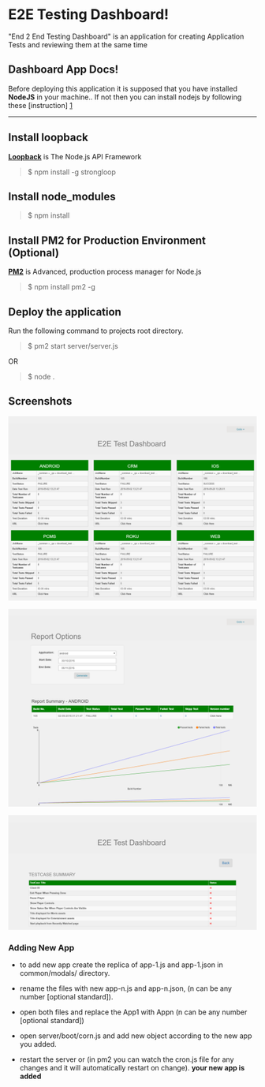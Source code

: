 

E2E Testing Dashboard!
=====================

"End 2 End Testing Dashboard" is an application for creating Application Tests and reviewing them at the same time


Dashboard App Docs!
-----------------


Before deploying this application it is supposed that you have installed  **NodeJS** in your machine.. If not then you can install nodejs by following these [instruction] [1]

----------
Install loopback
-------------

[**Loopback**][2] is The Node.js API Framework


>  $ npm install -g strongloop



Install node_modules
------------------------------------
>  $ npm install 


Install PM2 for Production Environment (Optional)
------------------------------------

[**PM2**][3] is Advanced, production process manager for Node.js


> $ npm install pm2 -g



Deploy the application
----------------------

Run the following command to projects root directory.


> $ pm2 start server/server.js

OR

> $ node .


Screenshots
-----------

![Dadhboard Screenshot](https://raw.githubusercontent.com/hybridlogics/E2E-Testing-Dashboard/master/screenshots/dashboard.png)

![Reports](https://github.com/hybridlogics/E2E-Testing-Dashboard/blob/master/screenshots/report.png?raw=true)

![Test Summary](https://github.com/hybridlogics/E2E-Testing-Dashboard/blob/master/screenshots/testsummary.png?raw=true)




### Adding New App

- to add new app create the replica of app-1.js and app-1.json in common/modals/ directory.

- rename the files with new app-n.js and app-n.json, (n can be any number [optional standard]). 

- open both files and replace the App1 with Appn (n can be any number [optional standard])

- open server/boot/corn.js and add new object according to the new app you added.

- restart the server or (in pm2 you can watch the cron.js file for any changes and it will automatically restart on change).
**your new app is added**

  [1]: https://www.digitalocean.com/community/tutorials/how-to-install-node-js-on-a-centos-7-server
  [2]: http://loopback.io/ 
  [3]: http://pm2.keymetrics.io/ 